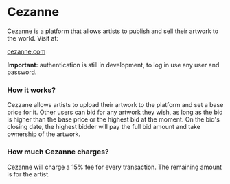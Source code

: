 # Cezanne
Cezanne is a platform that allows artists to publish and sell their artwork to the world. Visit at:

[cezanne.com](http://cezanne.herokuapp.com)

__Important:__ authentication is still in development, to log in use any user and password.

### How it works?
Cezzane allows artists to upload their artwork to the platform and set a base price for it. Other users can bid for any artwork they wish, as long as the bid is higher than the base price or the highest bid at the moment. On the bid's closing date, the highest bidder will pay the full bid amount and take ownership of the artwork.

### How much Cezanne charges?
Cezanne will charge a 15% fee for every transaction. The remaining amount is for the artist.
